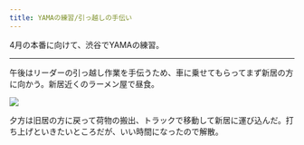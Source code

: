 ```yaml
---
title: YAMAの練習/引っ越しの手伝い
---
```


4月の本番に向けて、渋谷でYAMAの練習。

---

午後はリーダーの引っ越し作業を手伝うため、車に乗せてもらってまず新居の方に向かう。新居近くのラーメン屋で昼食。

![](https://photos.apkas.net/medium/202302/20230226-144005.webp)

夕方は旧居の方に戻って荷物の搬出、トラックで移動して新居に運び込んだ。打ち上げといきたいところだが、いい時間になったので解散。
